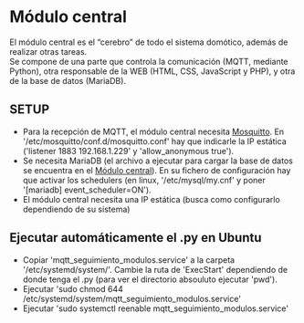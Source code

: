 # Módulo central
El módulo central es el “cerebro” de todo el sistema domótico, además de realizar otras tareas.<br/>
Se compone de una parte que controla la comunicación (MQTT, mediante Python), otra responsable de la WEB (HTML, CSS, JavaScript y PHP), y otra de la base de datos (MariaDB).

## SETUP
- Para la recepción de MQTT, el módulo central necesita [Mosquitto](https://mosquitto.org/blog/2013/01/mosquitto-debian-repository/). En '/etc/mosquitto/conf.d/mosquitto.conf' hay que indicarle la IP estática ('listener 1883 192.168.1.229' y 'allow_anonymous true').
- Se necesita MariaDB (el archivo a ejecutar para cargar la base de datos se encuentra en el [Módulo central](https://github.com/rogermiranda1000/Domotica#m%C3%B3dulo-central)). En su fichero de configuración hay que activar los schedulers (en linux, '/etc/mysql/my.cnf' y poner '[mariadb] event_scheduler=ON').
- El módulo central necesita una IP estática (busca como configurarlo dependiendo de su sistema)

## Ejecutar automáticamente el .py en Ubuntu
- Copiar 'mqtt_seguimiento_modulos.service' a la carpeta '/etc/systemd/system/'. Cambie la ruta de 'ExecStart' dependiendo de donde tenga el .py (para ver el directorio absouluto ejecutar 'pwd').<br/>
- Ejecutar 'sudo chmod 644 /etc/systemd/system/mqtt_seguimiento_modulos.service'<br/>
- Ejecutar 'sudo systemctl reenable mqtt_seguimiento_modulos.service'